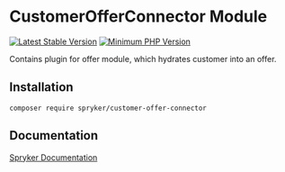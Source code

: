 # CustomerOfferConnector Module
[![Latest Stable Version](https://poser.pugx.org/spryker/customer-offer-connector/v/stable.svg)](https://packagist.org/packages/spryker/customer-offer-connector)
[![Minimum PHP Version](https://img.shields.io/badge/php-%3E%3D%207.4-8892BF.svg)](https://php.net/)

Contains plugin for offer module, which hydrates customer into an offer.

## Installation

```
composer require spryker/customer-offer-connector
```

## Documentation

[Spryker Documentation](https://academy.spryker.com/developing_with_spryker/module_guide/modules.html)
